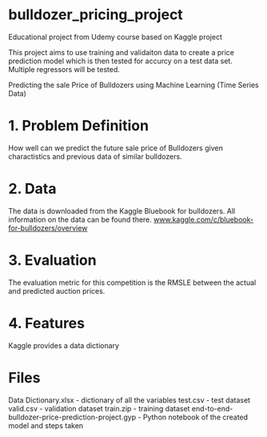 # bulldozer_pricing_project
Educational project from Udemy course based on Kaggle project

This project aims to use training and validaiton data to create a price prediction model which is then tested for accurcy on a test data set. Multiple regressors will be tested.

 Predicting the sale Price of Bulldozers using Machine Learning (Time Series Data)

# 1. Problem Definition
 How well can we predict the future sale price of Bulldozers given charactistics and previous data of similar bulldozers.

# 2. Data

 The data is downloaded from the Kaggle Bluebook for bulldozers.
 All information on the data can be found there. 
www.kaggle.com/c/bluebook-for-bulldozers/overview
# 3. Evaluation

 The evaluation metric for this competition is the RMSLE between the actual and predicted auction prices.

# 4. Features

 Kaggle provides a data dictionary

# Files 

Data Dictionary.xlsx - dictionary of all the variables
test.csv - test dataset
valid.csv - validation dataset
train.zip - training dataset
end-to-end-bulldozer-price-prediction-project.gyp - Python notebook of the created model and steps taken



